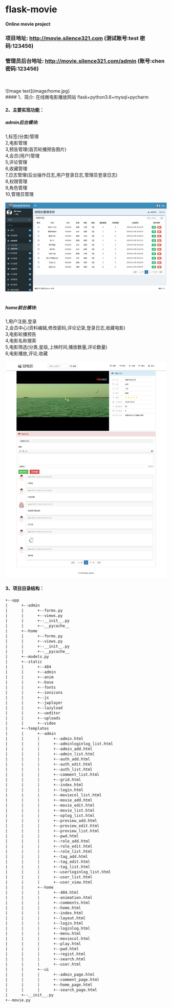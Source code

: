 # flask-movie

#### Online movie project
### 项目地址: http://movie.silence321.com (测试账号:test 密码:123456)
### 管理员后台地址: http://movie.silence321.com/admin (账号:chen 密码:123456)
<br/>
<br/>
![Image text](image/home.jpg)
<br/>
#### 1、简介: 在线微电影播放网站  flask+python3.6+mysql+pycharm

#### 2、主要实现功能：

##### admin后台模块:
1,标签(分类)管理<br/>
2,电影管理<br/>
3,预告管理(首页轮播预告图片)<br/>
4,会员(用户)管理<br/>
5,评论管理<br/>
6,收藏管理<br/>
7,日志管理(后台操作日志,用户登录日志,管理员登录日志)<br/>
8,权限管理<br/>
9,角色管理<br/>
10,管理员管理<br/>
<br/>
![Image text](image/admin.png)
<br/>
<br/>


##### home前台模块:
1,用户注册,登录<br/>
2,会员中心(资料编辑,修改密码,评论记录,登录日志,收藏电影)<br/>
3,电影轮播预告<br/>
4,电影名称搜索<br/>
5,电影筛选(分类,星级,上映时间,播放数量,评论数量)<br/>
6,电影播放,评论,收藏<br/>
<br/>
![Image text](image/play.png)

 
#### 3、项目目录结构：

    +--app
    |      +--admin
    |      |      +--forms.py
    |      |      +--views.py
    |      |      +--__init__.py
    |      |      +--__pycache__
    |      +--home
    |      |      +--forms.py
    |      |      +--views.py
    |      |      +--__init__.py
    |      |      +--__pycache__
    |      +--models.py
    |      +--static
    |      |      +--404
    |      |      +--admin
    |      |      +--anim
    |      |      +--base
    |      |      +--fonts
    |      |      +--ionicons
    |      |      +--js
    |      |      +--jwplayer
    |      |      +--lazyload
    |      |      +--ueditor
    |      |      +--uploads
    |      |      +--video
    |      +--templates
    |      |      +--admin
    |      |      |      +--admin.html
    |      |      |      +--adminloginlog_list.html
    |      |      |      +--admin_add.html
    |      |      |      +--admin_list.html
    |      |      |      +--auth_add.html
    |      |      |      +--auth_edit.html
    |      |      |      +--auth_list.html
    |      |      |      +--comment_list.html
    |      |      |      +--grid.html
    |      |      |      +--index.html
    |      |      |      +--login.html
    |      |      |      +--moviecol_list.html
    |      |      |      +--movie_add.html
    |      |      |      +--movie_edit.html
    |      |      |      +--movie_list.html
    |      |      |      +--oplog_list.html
    |      |      |      +--preview_add.html
    |      |      |      +--preview_edit.html
    |      |      |      +--preview_list.html
    |      |      |      +--pwd.html
    |      |      |      +--role_add.html
    |      |      |      +--role_edit.html
    |      |      |      +--role_list.html
    |      |      |      +--tag_add.html
    |      |      |      +--tag_edit.html
    |      |      |      +--tag_list.html
    |      |      |      +--userloginlog_list.html
    |      |      |      +--user_list.html
    |      |      |      +--user_view.html
    |      |      +--home
    |      |      |      +--404.html
    |      |      |      +--animation.html
    |      |      |      +--comments.html
    |      |      |      +--home.html
    |      |      |      +--index.html
    |      |      |      +--layout.html
    |      |      |      +--login.html
    |      |      |      +--loginlog.html
    |      |      |      +--menu.html
    |      |      |      +--moviecol.html
    |      |      |      +--play.html
    |      |      |      +--pwd.html
    |      |      |      +--regist.html
    |      |      |      +--search.html
    |      |      |      +--user.html
    |      |      +--ui
    |      |      |      +--admin_page.html
    |      |      |      +--comment_page.html
    |      |      |      +--home_page.html
    |      |      |      +--search_page.html
    |      +--__init__.py
    +--movie.py
    
    
